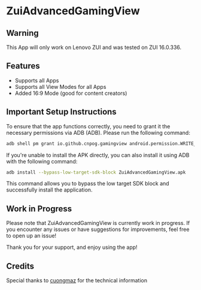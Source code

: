 # ZuiAdvancedGamingView

## Warning

This App will only work on Lenovo ZUI and was tested on ZUI 16.0.336.

## Features

- Supports all Apps
- Supports all View Modes for all Apps
- Added 16:9 Mode (good for content creators)

## Important Setup Instructions

To ensure that the app functions correctly, you need to grant it the necessary permissions via ADB (ADB). Please run the following command:

```bash
adb shell pm grant io.github.cnpog.gamingview android.permission.WRITE_SECURE_SETTINGS
```

If you're unable to install the APK directly, you can also install it using ADB with the following command:

```bash
adb install --bypass-low-target-sdk-block ZuiAdvancedGamingView.apk
```

This command allows you to bypass the low target SDK block and successfully install the application.

## Work in Progress

Please note that ZuiAdvancedGamingView is currently work in progress. If you encounter any issues or have suggestions for improvements, feel free to open up an issue!

Thank you for your support, and enjoy using the app!

## Credits

Special thanks to [cuongmaz](https://xdaforums.com/m/cuongmaz.12936472/#about) for the technical information

